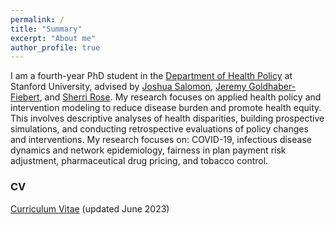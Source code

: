 ```yaml
---
permalink: /
title: "Summary"
excerpt: "About me"
author_profile: true
---
```


I am a fourth-year PhD student in the [Department of Health Policy](https://healthpolicy.fsi.stanford.edu/) at Stanford University, advised by [Joshua Salomon](https://healthpolicy.fsi.stanford.edu/people/joshua-salomon), [Jeremy Goldhaber-Fiebert](https://healthpolicy.fsi.stanford.edu/people/jeremy_goldhaberfiebert), and [Sherri Rose](http://drsherrirose.org/). My research focuses on applied health policy and intervention modeling to reduce disease burden and promote health equity. This involves descriptive analyses of health disparities, building prospective simulations, and conducting retrospective evaluations of policy changes and interventions. My research focuses on: COVID-19, infectious disease dynamics and network epidemiology, fairness in plan payment risk adjustment, pharmaceutical drug pricing, and tobacco control.

### CV
[Curriculum Vitae](/files/Reitsma_CV_Sep25_2023.pdf) (updated June 2023)
